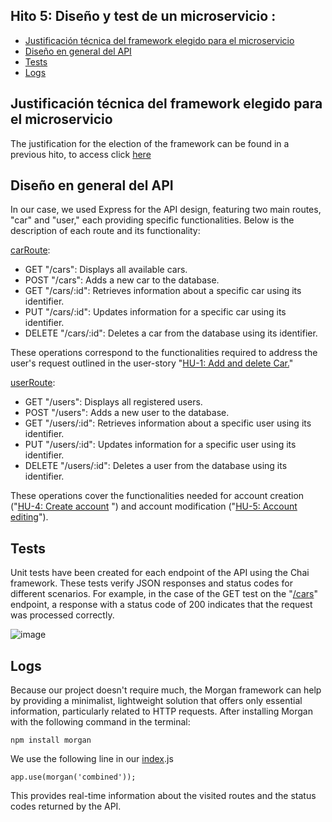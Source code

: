 ## Hito 5: Diseño y test de un microservicio :

- [Justificación técnica del framework elegido para el microservicio ](#item1)
- [Diseño en general del API](#item2)
- [Tests](#item3)
- [Logs](#item4)


## Justificación técnica del framework elegido para el microservicio <a name="item1"></a>
The justification for the election of the framework can be found in a previous hito, to access click [here](https://github.com/Ilyas-ZG/Cloud-Computing-2324/blob/main/Hitos/Hito02/README.md)  

## Diseño en general del API <a name="item2"></a>  
In our case, we used Express for the API design, featuring two main routes, "car" and "user," each providing specific functionalities. Below is the description of each route and its functionality:  

[carRoute](https://github.com/Ilyas-ZG/Cloud-Computing-2324/blob/main/routes/carRoutes.js):  
- GET "/cars": Displays all available cars.
- POST "/cars": Adds a new car to the database.
- GET "/cars/:id": Retrieves information about a specific car using its identifier.
- PUT "/cars/:id": Updates information for a specific car using its identifier.
- DELETE "/cars/:id": Deletes a car from the database using its identifier.

These operations correspond to the functionalities required to address the user's request outlined in the user-story "[HU-1: Add and delete Car.](https://github.com/Ilyas-ZG/Cloud-Computing-2324/issues/3)"

[userRoute](https://github.com/Ilyas-ZG/Cloud-Computing-2324/blob/main/routes/userRoutes.js):
- GET "/users": Displays all registered users.
- POST "/users": Adds a new user to the database.
- GET "/users/:id": Retrieves information about a specific user using its identifier.
- PUT "/users/:id": Updates information for a specific user using its identifier.
- DELETE "/users/:id": Deletes a user from the database using its identifier.

These operations cover the functionalities needed for account creation ("[HU-4: Create account](https://github.com/Ilyas-ZG/Cloud-Computing-2324/issues/6) ") and account modification ("[HU-5: Account editing](https://github.com/Ilyas-ZG/Cloud-Computing-2324/issues/7)").

## Tests <a name="item3"></a> 
Unit tests have been created for each endpoint of the API using the Chai framework. These tests verify JSON responses and status codes for different scenarios. For example, in the case of the GET test on the "[/cars](https://github.com/Ilyas-ZG/Cloud-Computing-2324/blob/main/tests/car.test.js)" endpoint, a response with a status code of 200 indicates that the request was processed correctly.  
  
![image](https://github.com/Ilyas-ZG/Cloud-Computing-2324/assets/116302871/1e64e8a9-6dbf-4134-b150-b6f726b369e7)  

## Logs <a name="item4"></a>
Because our project doesn't require much, the Morgan framework can help by providing a minimalist, lightweight solution that offers only essential information, particularly related to HTTP requests. After installing Morgan with the following command in the terminal:  
```
npm install morgan
```  
We use the following line in our [index](https://github.com/Ilyas-ZG/Cloud-Computing-2324/blob/main/index.js).js  
```
app.use(morgan('combined'));
```
This provides real-time information about the visited routes and the status codes returned by the API.

